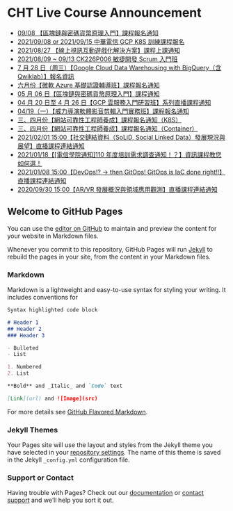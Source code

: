 # CHT Live Course Announcement

- [09/08 【區塊鏈與密碼貨幣原理入門】課程報名通知](https://oneleo.github.io/cht-live/cht-live_20210908.html)
- [2021/09/08 or 2021/09/15 中華電信 GCP K8S 訓練課程報名](https://oneleo.github.io/cht-live/cht-live_20210908-0915.html)
- [2021/08/27 【線上視訊互動遊戲化解決方案】課程上課通知](https://oneleo.github.io/cht-live/cht-live_20210827.html)
- [2021/08/09 ~ 09/13 CK226P006 敏捷開發 Scrum 入門班](https://oneleo.github.io/cht-live/cht-live_20210809-0913.html)
- [7 月 28 日（周三）【Google Cloud Data Warehousing with BigQuery（含 Qwiklab）】報名資訊](https://oneleo.github.io/cht-live/cht-live_20210728.html)
- [六月份【微軟 Azure 基礎認證輔導班】課程報名通知](https://oneleo.github.io/cht-live/cht-live_20210607-0617.html)
- [05 月 06 日【區塊鏈與密碼貨幣原理入門】課程通知](https://oneleo.github.io/cht-live/cht-live_20210506.html)
- [04 月 20 日至 4 月 26 日【GCP 雲服務入門研習班】系列直播課程通知](https://oneleo.github.io/cht-live/cht-live_20210421.html)
- [04/19（一）【威力導演軟體影音剪輯入門實務班】課程報名通知](https://oneleo.github.io/cht-live/cht-live_20210419.html)
- [三、四月份【網站可靠性工程師養成】課程報名通知（K8S）](https://oneleo.github.io/cht-live/cht-live_20210310.html)
- [三、四月份【網站可靠性工程師養成】課程報名通知（Container）](https://oneleo.github.io/cht-live/cht-live_20210223.html)
- [2021/02/01 15:00【社交鏈結資料（SoLiD, Social Linked Data）發展現況與展望】直播課程連結通知](https://oneleo.github.io/cht-live/cht-live_20210201.html)
- [2021/01/18【[電信學院通知]110 年度培訓需求調查通知！？】資訊課程教您如何選！](https://oneleo.github.io/cht-live/cht-live_20210118.html)
- [2021/01/08 15:00【DevOps!? → then GitOps! GitOps is IaC done right!!】直播課程連結通知](https://oneleo.github.io/cht-live/cht-live_20210108.html)
- [2020/09/30 15:00【AR/VR 發展概況與領域應用觀測】直播課程連結通知](https://oneleo.github.io/cht-live/cht-live_20200930.html)

## Welcome to GitHub Pages

You can use the [editor on GitHub](https://github.com/oneleo/cht-live/edit/master/README.md) to maintain and preview the content for your website in Markdown files.

Whenever you commit to this repository, GitHub Pages will run [Jekyll](https://jekyllrb.com/) to rebuild the pages in your site, from the content in your Markdown files.

### Markdown

Markdown is a lightweight and easy-to-use syntax for styling your writing. It includes conventions for

```markdown
Syntax highlighted code block

# Header 1
## Header 2
### Header 3

- Bulleted
- List

1. Numbered
2. List

**Bold** and _Italic_ and `Code` text

[Link](url) and ![Image](src)
```

For more details see [GitHub Flavored Markdown](https://guides.github.com/features/mastering-markdown/).

### Jekyll Themes

Your Pages site will use the layout and styles from the Jekyll theme you have selected in your [repository settings](https://github.com/oneleo/cht-live/settings). The name of this theme is saved in the Jekyll `_config.yml` configuration file.

### Support or Contact

Having trouble with Pages? Check out our [documentation](https://help.github.com/categories/github-pages-basics/) or [contact support](https://github.com/contact) and we’ll help you sort it out.
